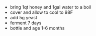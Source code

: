 - bring 1qt honey and 1gal water to a boil
- cover and allow to cool to 98F
- add 5g yeast
- ferment 7 days
- bottle and age 1-6 months
